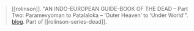 > [[rolinson]]. "AN INDO-EUROPEAN GUIDE-BOOK OF THE DEAD – Part Two: Paramevyoman to Patalaloka – ‘Outer Heaven’ to ‘Under World’". [blog](https://aryaakasha.com/2019/12/26/an-indo-european-guide-book-of-the-dead-part-two-paramevyoman-to-patalaloka-outer-heaven-to-under-world/). Part of [[rolinson-series-dead]].